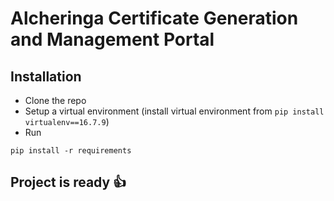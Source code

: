 # Alcheringa Certificate Generation and Management Portal


## Installation
* Clone the repo
* Setup a virtual environment (install virtual environment from ```pip install virtualenv==16.7.9```)
* Run 
```
pip install -r requirements
```


## Project is ready :thumbsup:
